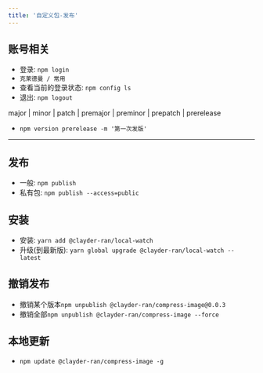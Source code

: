 ```yaml
---
title: '自定义包-发布'
---
```


## 账号相关
* 登录: `npm login` 
* `克莱德曼 / 常用`
* 查看当前的登录状态: `npm config ls`
* 退出: `npm logout`

major | minor | patch | premajor | preminor | prepatch | prerelease

* `npm version prerelease -m '第一次发版'` 

***  

## 发布

* 一般: `npm publish` 
* 私有包: `npm publish --access=public` 

## 安装
* 安装: `yarn add @clayder-ran/local-watch`
* 升级(到最新版): `yarn global upgrade @clayder-ran/local-watch --latest`


## 撤销发布
* 撤销某个版本`npm unpublish @clayder-ran/compress-image@0.0.3`
* 撤销全部`npm unpublish @clayder-ran/compress-image --force`

## 本地更新
* `npm update @clayder-ran/compress-image -g`